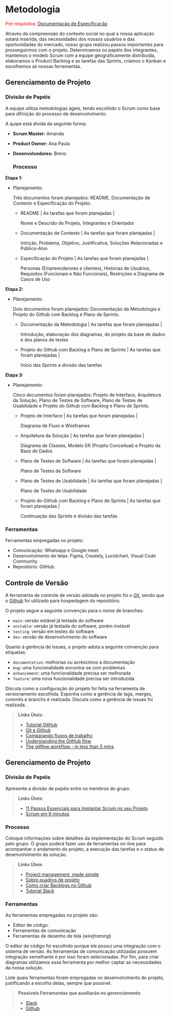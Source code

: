 
# Metodologia

<span style="color:red">Pré-requisitos: <a href="2-Especificação do Projeto.md"> Documentação de Especificação</a></span>

Através da compreensão do contexto social no qual a nossa aplicação estará inserida, das necessidades dos nossos usuários e das oportunidades do mercado, nosso grupo realizou passos importantes para prosseguirmos com o projeto. Determinamos os papéis dos integrantes, mantemos o modelo Scrum com a equipe geograficamente distribuída, elaboramos o Product Backlog e as tarefas das Sprints, criamos o Kanban e escolhemos as nossas ferramentas.

## Gerenciamento de Projeto

### Divisão de Papéis

A equipe utiliza metodologias ágeis, tendo escolhido o Scrum como base para difinição do processo de desenvolvimento.

A quipe está divida da seguinte forma:

- **Scrum Master:** Amanda
- **Product Owner:** Ana Paula
- **Desenvolvedores:** Breno 


  ### Processo

**Etapa 1:**

- Planejamento:

  Três documentos foram planejados: README, Documentação de Contexto e Especificação do Projeto.

  - README  | As tarefas que foram planejadas | 
     
      Nome e Descrião do Projeto, Integrantes e Orientador
          
     
  - Documentação de Contexto | As tarefas que foram planejadas | 
     
      Intrição, Problema, Objetivo, Justificativa, Soluções Relacionadas e Público-Alvo
  

  - Especificação do Projeto | As tarefas que foram planejadas |
  
      Personas (Empreenderores e clientes), Histórias de Usuários, Requisitos (Funcionais e Não Funcionais), Restrições e Diagrama de Casos de Uso
  

**Etapa 2:**


- Planejamento:

  Dois documentos foram planejados: Documentação da Metodologia e Projeto do Github com Backlog e Plano de Sprints.
     
    - Documentação da Metodologia  | As tarefas que foram planejadas | 
     
      Introdução, elaboração dos diagramas, do projeto da base de dados e dos planos de testes
          
     
    - Projeto do Github com Backlog e Plano de Sprints | As tarefas que foram planejadas | 
     
      Início das Sprints e divisão das tarefas

**Etapa 3:**


- Planejamento:

  Cinco documentos foram planejados: Projeto de Interface, Arquitetura da Solução, Plano de Testes de Software, Plano de Testes de Usabilidade e Projeto do Github com Backlog e Plano de Sprints.
     
     - Projeto de Interface  | As tarefas que foram planejadas | 
     
       Diagrama de Fluxo e Wireframes
          
    - Arquitetura da Solução | As tarefas que foram planejadas | 
     
      Diagrama de Classes, Modelo ER (Projeto Conceitual) e Projeto da Base de Dados
  
    - Plano de Testes de Software  | As tarefas que foram planejadas | 
     
      Plano de Testes de Software
      
    - Plano de Testes de Usabilidade  | As tarefas que foram planejadas | 
     
      Plano de Testes de Usabilidade
  
     - Projeto do Github com Backlog e Plano de Sprints | As tarefas que foram planejadas | 
     
       Continuação das Sprints e divisão das tarefas
       

### Ferramentas

Ferramentas empregadas no projeto:

 - Comunicação: Whatsapp e Google meet.
 - Desenvolvimento de telas: Figma, Creately, Lucidchart, Visual Code Community.
 - Repositório: GitHub.


## Controle de Versão

A ferramenta de controle de versão adotada no projeto foi o
[Git](https://git-scm.com/), sendo que o [Github](https://github.com)
foi utilizado para hospedagem do repositório.

O projeto segue a seguinte convenção para o nome de branches:

- `main`: versão estável já testada do software
- `unstable`: versão já testada do software, porém instável
- `testing`: versão em testes do software
- `dev`: versão de desenvolvimento do software

Quanto à gerência de issues, o projeto adota a seguinte convenção para
etiquetas:

- `documentation`: melhorias ou acréscimos à documentação
- `bug`: uma funcionalidade encontra-se com problemas
- `enhancement`: uma funcionalidade precisa ser melhorada
- `feature`: uma nova funcionalidade precisa ser introduzida

Discuta como a configuração do projeto foi feita na ferramenta de versionamento escolhida. Exponha como a gerência de tags, merges, commits e branchs é realizada. Discuta como a gerência de issues foi realizada.

> **Links Úteis**:
> - [Tutorial GitHub](https://guides.github.com/activities/hello-world/)
> - [Git e Github](https://www.youtube.com/playlist?list=PLHz_AreHm4dm7ZULPAmadvNhH6vk9oNZA)
>  - [Comparando fluxos de trabalho](https://www.atlassian.com/br/git/tutorials/comparing-workflows)
> - [Understanding the GitHub flow](https://guides.github.com/introduction/flow/)
> - [The gitflow workflow - in less than 5 mins](https://www.youtube.com/watch?v=1SXpE08hvGs)

## Gerenciamento de Projeto

### Divisão de Papéis

Apresente a divisão de papéis entre os membros do grupo.

> **Links Úteis**:
> - [11 Passos Essenciais para Implantar Scrum no seu 
> Projeto](https://mindmaster.com.br/scrum-11-passos/)
> - [Scrum em 9 minutos](https://www.youtube.com/watch?v=XfvQWnRgxG0)

### Processo

Coloque  informações sobre detalhes da implementação do Scrum seguido pelo grupo. O grupo poderá fazer uso de ferramentas on-line para acompanhar o andamento do projeto, a execução das tarefas e o status de desenvolvimento da solução.
 
> **Links Úteis**:
> - [Project management, made simple](https://github.com/features/project-management/)
> - [Sobre quadros de projeto](https://docs.github.com/pt/github/managing-your-work-on-github/about-project-boards)
> - [Como criar Backlogs no Github](https://www.youtube.com/watch?v=RXEy6CFu9Hk)
> - [Tutorial Slack](https://slack.com/intl/en-br/)

### Ferramentas

As ferramentas empregadas no projeto são:

- Editor de código.
- Ferramentas de comunicação
- Ferramentas de desenho de tela (_wireframing_)

O editor de código foi escolhido porque ele possui uma integração com o
sistema de versão. As ferramentas de comunicação utilizadas possuem
integração semelhante e por isso foram selecionadas. Por fim, para criar
diagramas utilizamos essa ferramenta por melhor captar as
necessidades da nossa solução.

Liste quais ferramentas foram empregadas no desenvolvimento do projeto, justificando a escolha delas, sempre que possível.
 
> **Possíveis Ferramentas que auxiliarão no gerenciamento**: 
> - [Slack](https://slack.com/)
> - [Github](https://github.com/)
